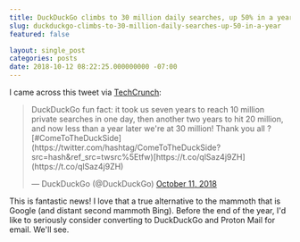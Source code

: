 ```yaml
---
title: DuckDuckGo climbs to 30 million daily searches, up 50% in a year
slug: duckduckgo-climbs-to-30-million-daily-searches-up-50-in-a-year
featured: false

layout: single_post
categories: posts
date: 2018-10-12 08:22:25.000000000 -07:00
---
```


I came across this tweet via [TechCrunch](https://techcrunch.com/2018/10/11/pro-privacy-search-engine-duckduckgo-hits-30m-daily-searches-up-50-in-a-year/):

<blockquote class="twitter-tweet">
DuckDuckGo fun fact: it took us seven years to reach 10 million private searches in one day, then another two years to hit 20 million, and now less than a year later we're at 30 million! Thank you all ? [#ComeToTheDuckSide](https://twitter.com/hashtag/ComeToTheDuckSide?src=hash&ref_src=twsrc%5Etfw)[https://t.co/qlSaz4j9ZH](https://t.co/qlSaz4j9ZH)

— DuckDuckGo (@DuckDuckGo) [October 11, 2018](https://twitter.com/DuckDuckGo/status/1050382261978324992?ref_src=twsrc%5Etfw)
</blockquote>
<script async src="https://platform.twitter.com/widgets.js" charset="utf-8"></script>

This is fantastic news! I love that a true alternative to the mammoth that is Google (and distant second mammoth Bing). Before the end of the year, I'd like to seriously consider converting to DuckDuckGo and Proton Mail for email. We'll see.

